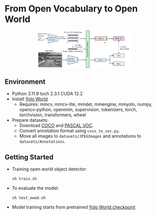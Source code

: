 # From Open Vocabulary to Open World

<p align="center">
    <img src="assets/main.png" alt="main" width=60%>
</p>

## Environment
- Python 3.11.9 toch 2.3.1 CUDA 12.2
- Install [Yolo World](https://github.com/AILab-CVC/YOLO-World)
  - Requires: mmcv, mmcv-lite, mmdet, mmengine, mmyolo, numpy, opencv-python, openmim, supervision, tokenizers, torch, torchvision, transformers, wheel
- Prepare datasets:
  - Download [COCO](https://cocodataset.org/#download) and [PASCAL VOC](http://host.robots.ox.ac.uk/pascal/VOC/).
  - Convert annotation format using `coco_to_voc.py`.
  - Move all images to `datasets/JPEGImages` and annotations to `datasets/Annotations`.

## Getting Started
- Training open world object detector:
  ```
  sh train.sh
  ```
- To evaluate the model:
  ```
  sh test_owod.sh
  ```
- Model training starts from pretrained [Yolo World checkpoint](https://huggingface.co/wondervictor/YOLO-World/blob/main/yolo_world_v2_xl_obj365v1_goldg_cc3mlite_pretrain-5daf1395.pth)
